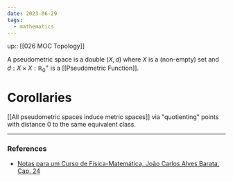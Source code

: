 ```yaml
---
date: 2023-06-29
tags:
  - mathematics
---
```

up:: [[026 MOC Topology]]

A pseudometric space is a double $(X, d)$ where $X$ is a (non-empty) set and $d: X \times X: \mathbb{R}^+_0$ is a [[Pseudometric Function]]. 

# Corollaries
[[All pseudometric spaces induce metric spaces]] via "quotienting" points with distance $0$ to the same equivalent class.

---
### References
- [Notas para um Curso de Física-Matemática, João Carlos Alves Barata. Cap. 24](http://denebola.if.usp.br/~jbarata/Notas_de_aula/arquivos/nc-cap24.pdf) 